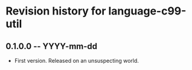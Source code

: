 # Revision history for language-c99-util

## 0.1.0.0 -- YYYY-mm-dd

* First version. Released on an unsuspecting world.
